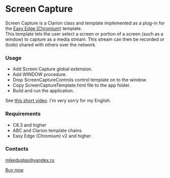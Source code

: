 # Screen Capture
Screen Capture is a Clarion class and template implemented as a plug-in for the [Easy Edge (Chromium)](http://www.ingasoftplus.com/ProductDetail.php?ProductID=304) template.  
This template lets the user select a screen or portion of a screen (such as a window) to capture as a media stream. This stream can then be recorded or (todo) shared with others over the network.

### Usage
- Add Screen Capture global extension.
- Add WINDOW procedure.
- Drop ScreenCaptureControls control template on to the window.
- Copy ScreenCaptureTemplate.html file to the app folder.
- Build and run the application.

See [this short video](https://github.com/mikeduglas/ScreenCapture/blob/master/ScreenCapture.mp4). I'm very sorry for my English.

### Requirements
- C6.3 and higher
- ABC and Clarion template chains
- Easy Edge (Chromium) v2 and higher

### Contacts
mikeduglas@yandex.ru

[Buy now](https://www.clarionshop.com/checkout.cfm?pid=1698&q=1&)
